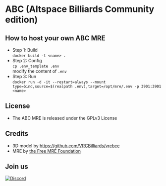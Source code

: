 # ABC (Altspace Billiards Community edition)
## How to host your own ABC MRE
- Step 1: Build  
`docker build -t <name> .`
- Step 2: Config  
`cp .env_template .env`  
modify the content of `.env`
- Step 3: Run  
`docker run -d -it --restart=always --mount type=bind,source=$(realpath .env),target=/opt/mre/.env -p 3901:3901 <name>`

## License
- The ABC MRE is released under the GPLv3 License

## Credits
- 3D model by https://github.com/VRCBilliards/vrcbce
- MRE by [the Free MRE Foundation](https://github.com/the-Free-MRE-Foundation)  

## Join us
[![Discord](https://img.shields.io/badge/Discord-%237289DA.svg?style=for-the-badge&logo=discord&logoColor=white)](https://discord.gg/yStWGYcgKJ)